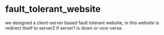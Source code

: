 # fault_tolerant_website
we designed a client-server based fault tolerant website, in this website is redirect itself to server2 if server1 is down or vice-versa.   

